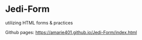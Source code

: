 # Jedi-Form
utilizing HTML forms & practices

Github pages: https://amarie401.github.io/Jedi-Form/index.html
